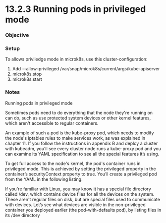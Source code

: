 # 13.2.3 Running pods in privileged mode

### Objective

### Setup
To allows priviledge mode in microk8s, use this cluster-configuration:

1. Add --allow-privileged /var/snap/microk8s/current/args/kube-apiserver
2. microk8s.stop
3. microk8s.start


### Notes
Running pods in privileged mode

Sometimes pods need to do everything that the node they're running on can do, such as use protected system devices or other kernel features, which aren't accessible to regular containers.

An example of such a pod is the kube-proxy pod, which needs to modify the node's iptables rules to make services work, as was explained in chapter 11. If you follow the instructions in appendix B and deploy a cluster with kubeadm, you'll see every cluster node runs a kube-proxy pod and you can examine its YAML specification to see all the special features it’s using.

To get full access to the node's kernel, the pod's container runs in privileged mode. This is achieved by setting the privileged property in the container’s securityContext property to true. You’ll create a privileged pod from the YAML in the following listing.

If you're familiar with Linux, you may know it has a special file directory called /dev, which contains device files for all the devices on the system. These aren't regular files on disk, but are special files used to communicate with devices. Let’s see what devices are visible in the non-privileged container you deployed earlier (the pod-with-defaults pod), by listing files in its /dev directory

